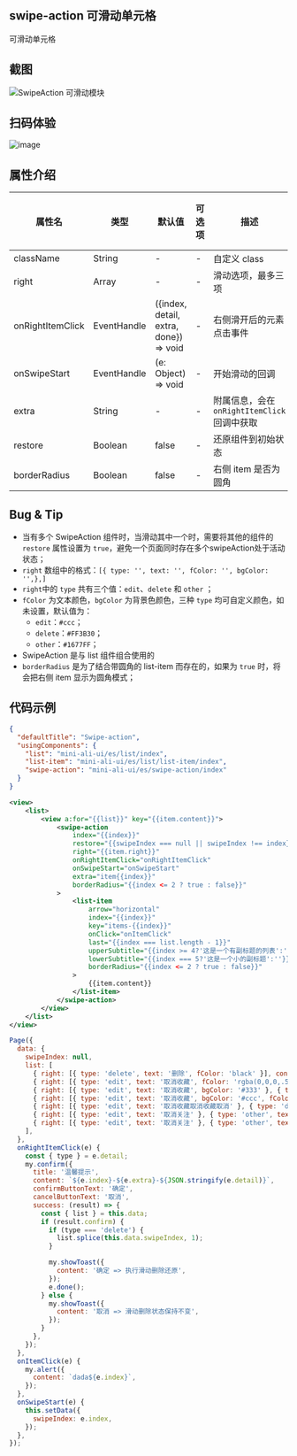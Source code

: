 ## swipe-action 可滑动单元格

可滑动单元格

## 截图
![SwipeAction 可滑动模块](https://gw.alipayobjects.com/mdn/rms_ce4c6f/afts/img/A*dqZ9RKrZc9cAAAAAAAAAAABkARQnAQ)

## 扫码体验

![image](http://mdn.alipayobjects.com/afts/img/A*mFvzSLKvHNkAAAAAAAAAAABkAa8wAA/original?bz=openpt_doc&t=RSHzP1ClIiW9jF9s9JrMZQAAAABkMK8AAAAA)



## 属性介绍

| 属性名 | 类型 | 默认值 | 可选项 | 描述 | 最低版本 | 必填 |
| ---- | ---- | ---- | ---- | ---- | ---- | ---- |
| className | String | - | - | 自定义 class | - | - |
| right | Array | - | - | 滑动选项，最多三项 | - | - |
| onRightItemClick | EventHandle | ({index, detail, extra, done}) => void | - | 右侧滑开后的元素点击事件 | - | - |
| onSwipeStart | EventHandle | (e: Object) => void | - | 开始滑动的回调 | - | - |
| extra | String | - | - | 附属信息，会在 `onRightItemClick` 回调中获取 | - | - |
| restore | Boolean | false | - | 还原组件到初始状态 | - | - |
| borderRadius | Boolean | false | - | 右侧 item 是否为圆角 | - | - |

## Bug & Tip
* 当有多个 SwipeAction 组件时，当滑动其中一个时，需要将其他的组件的 `restore` 属性设置为 `true`，避免一个页面同时存在多个swipeAction处于活动状态；
* `right` 数组中的格式：`[{ type: '', text: '', fColor: '', bgColor: '',},]`
* `right`中的 `type` 共有三个值：`edit`、`delete` 和 `other` ；
* `fColor` 为文本颜色，`bgColor` 为背景色颜色，三种 `type` 均可自定义颜色，如未设置，默认值为：
  * `edit`：`#ccc`；
  * `delete`：`#FF3B30`；
  * `other`：`#1677FF`；
* SwipeAction 是与 list 组件组合使用的
* `borderRadius` 是为了结合带圆角的 list-item 而存在的，如果为 `true` 时，将会把右侧 item 显示为圆角模式；

## 代码示例

```json
{
  "defaultTitle": "Swipe-action",
  "usingComponents": {
    "list": "mini-ali-ui/es/list/index",
    "list-item": "mini-ali-ui/es/list/list-item/index",
    "swipe-action": "mini-ali-ui/es/swipe-action/index"
  }
}
```

```xml
<view>
	<list>
		<view a:for="{{list}}" key="{{item.content}}">
			<swipe-action
				index="{{index}}"
				restore="{{swipeIndex === null || swipeIndex !== index}}"
				right="{{item.right}}"
				onRightItemClick="onRightItemClick"
				onSwipeStart="onSwipeStart"
				extra="item{{index}}"
				borderRadius="{{index <= 2 ? true : false}}"
			>
				<list-item
					arrow="horizontal"
					index="{{index}}"
					key="items-{{index}}"
					onClick="onItemClick"
					last="{{index === list.length - 1}}"
					upperSubtitle="{{index >= 4?'这是一个有副标题的列表':''}}"
					lowerSubtitle="{{index === 5?'这是一个小的副标题':''}}"
					borderRadius="{{index <= 2 ? true : false}}"
				>
					{{item.content}}
				</list-item>
			</swipe-action>
		</view>
	</list>
</view>
```

```javascript
Page({
  data: {
    swipeIndex: null,
    list: [
      { right: [{ type: 'delete', text: '删除', fColor: 'black' }], content: '更换文字颜色' },
      { right: [{ type: 'edit', text: '取消收藏', fColor: 'rgba(0,0,0,.5)' }, { type: 'delete', text: '删除', fColor: 'yellow' }, { type: 'other', text: '新增一个' }], content: '改变文字颜色' },
      { right: [{ type: 'edit', text: '取消收藏', bgColor: '#333' }, { type: 'delete', text: '删除' }], content: '其中一个背景色变化' },
      { right: [{ type: 'edit', text: '取消收藏', bgColor: '#ccc', fColor: '#f00' }, { type: 'delete', text: '删除', bgColor: '#0ff', fColor: '#333' }], content: '文字和背景色同时改变' },
      { right: [{ type: 'edit', text: '取消收藏取消收藏取消' }, { type: 'delete', text: '删除删除删除删除' }], content: '默认颜色样式' },
      { right: [{ type: 'edit', text: '取消关注' }, { type: 'other', text: '免打扰' }, { type: 'delete', text: '删除' }], content: '三个选项的卡片' },
      { right: [{ type: 'edit', text: '取消关注' }, { type: 'other', text: '免打扰' }, { type: 'delete', text: '删除' }], content: '三个选项的卡片三个选项的卡片三个选项的卡片三个选项的卡片三个选项的卡片三个选项的卡片三个选项的卡片三个选项的卡片三个选项的卡片三个选项的卡片三个选项的卡片三个选项的卡片三个选项的卡片三个选项的卡片三个选项的卡片三个选项的卡片三个选项的卡片' },
    ],
  },
  onRightItemClick(e) {
    const { type } = e.detail;
    my.confirm({
      title: '温馨提示',
      content: `${e.index}-${e.extra}-${JSON.stringify(e.detail)}`,
      confirmButtonText: '确定',
      cancelButtonText: '取消',
      success: (result) => {
        const { list } = this.data;
        if (result.confirm) {
          if (type === 'delete') {
            list.splice(this.data.swipeIndex, 1);
          }

          my.showToast({
            content: '确定 => 执行滑动删除还原',
          });
          e.done();
        } else {
          my.showToast({
            content: '取消 => 滑动删除状态保持不变',
          });
        }
      },
    });
  },
  onItemClick(e) {
    my.alert({
      content: `dada${e.index}`,
    });
  },
  onSwipeStart(e) {
    this.setData({
      swipeIndex: e.index,
    });
  },
});
```
